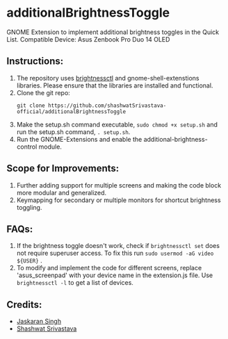 # additionalBrightnessToggle
GNOME Extension to implement additional brightness toggles in the Quick List.
Compatible Device: Asus Zenbook Pro Duo 14 OLED

## Instructions:
  1. The repository uses [brightnessctl](https://github.com/Hummer12007/brightnessctl) and gnome-shell-extenstions libraries. Please ensure that the libraries are installed and functional.
  2. Clone the git repo:
     ```
     git clone https://github.com/shashwatSrivastava-official/additionalBrightnessToggle
     ```
  3. Make the setup.sh command executable, ``` sudo chmod +x setup.sh ``` and run the setup.sh command, ``` . setup.sh ```.
  4. Run the GNOME-Extensions and enable the additional-brightness-control module.

## Scope for Improvements:
  1. Further adding support for multiple screens and making the code block more modular and generalized.
  2. Keymapping for secondary or multiple monitors for shortcut brightness toggling.

## FAQs:
  1. If the brightness toggle doesn't work, check if ``` brightnessctl set ``` does not require superuser access. To fix this run ``` sudo usermod -aG video ${USER} ``` .
  2. To modify and implement the code for different screens, replace 'asus_screenpad' with your device name in the extension.js file. Use ``` brightnessctl -l ``` to get a list of devices.

## Credits:
 - [Jaskaran Singh](https://github.com/jksjaz)
 - [Shashwat Srivastava](https://github.com/shashwatSrivastava-official)
